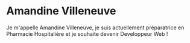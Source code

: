 # Amandine Villeneuve

Je m'appelle Amandine Villeneuve, je suis actuellement préparatrice en Pharmacie Hospitalière et je souhaite devenir Developpeur Web !
